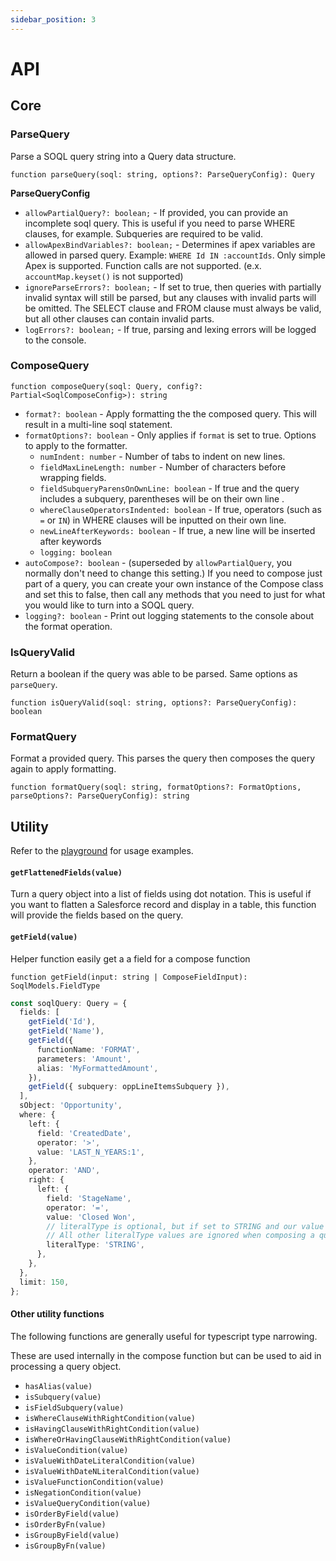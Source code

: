 ```yaml
---
sidebar_position: 3
---
```


# API

## Core

### ParseQuery

Parse a SOQL query string into a Query data structure.

`function parseQuery(soql: string, options?: ParseQueryConfig): Query`

**ParseQueryConfig**

- `allowPartialQuery?: boolean;` - If provided, you can provide an incomplete soql query. This is useful if you need to parse WHERE clauses, for example. Subqueries are required to be valid.
- `allowApexBindVariables?: boolean;` - Determines if apex variables are allowed in parsed query. Example: `WHERE Id IN :accountIds`. Only simple Apex is supported. Function calls are not supported. (e.x. `accountMap.keyset()` is not supported)
- `ignoreParseErrors?: boolean;` - If set to true, then queries with partially invalid syntax will still be parsed, but any clauses with invalid parts will be omitted. The SELECT clause and FROM clause must always be valid, but all other clauses can contain invalid parts.
- `logErrors?: boolean;` - If true, parsing and lexing errors will be logged to the console.

### ComposeQuery

`function composeQuery(soql: Query, config?: Partial<SoqlComposeConfig>): string`

- `format?: boolean` - Apply formatting the the composed query. This will result in a multi-line soql statement.
- `formatOptions?: boolean` - Only applies if `format` is set to true. Options to apply to the formatter.
  - `numIndent: number` - Number of tabs to indent on new lines.
  - `fieldMaxLineLength: number` - Number of characters before wrapping fields.
  - `fieldSubqueryParensOnOwnLine: boolean` - If true and the query includes a subquery, parentheses will be on their own line .
  - `whereClauseOperatorsIndented: boolean` - If true, operators (such as `=` or `IN`) in WHERE clauses will be inputted on their own line.
  - `newLineAfterKeywords: boolean` - If true, a new line will be inserted after keywords
  - `logging: boolean`
- `autoCompose?: boolean` - (superseded by `allowPartialQuery`, you normally don't need to change this setting.) If you need to compose just part of a query, you can create your own instance of the Compose class and set this to false, then call any methods that you need to just for what you would like to turn into a SOQL query.
- `logging?: boolean` - Print out logging statements to the console about the format operation.

### IsQueryValid

Return a boolean if the query was able to be parsed. Same options as `parseQuery`.

`function isQueryValid(soql: string, options?: ParseQueryConfig): boolean`

### FormatQuery

Format a provided query. This parses the query then composes the query again to apply formatting.

`function formatQuery(soql: string, formatOptions?: FormatOptions, parseOptions?: ParseQueryConfig): string`

## Utility

Refer to the [playground](/playground) for usage examples.

#### `getFlattenedFields(value)`

Turn a query object into a list of fields using dot notation. This is useful if you want to flatten a Salesforce record and display in a table, this function will provide the fields based on the query.

#### `getField(value)`

Helper function easily get a a field for a compose function

`function getField(input: string | ComposeFieldInput): SoqlModels.FieldType`

```typescript
const soqlQuery: Query = {
  fields: [
    getField('Id'),
    getField('Name'),
    getField({
      functionName: 'FORMAT',
      parameters: 'Amount',
      alias: 'MyFormattedAmount',
    }),
    getField({ subquery: oppLineItemsSubquery }),
  ],
  sObject: 'Opportunity',
  where: {
    left: {
      field: 'CreatedDate',
      operator: '>',
      value: 'LAST_N_YEARS:1',
    },
    operator: 'AND',
    right: {
      left: {
        field: 'StageName',
        operator: '=',
        value: 'Closed Won',
        // literalType is optional, but if set to STRING and our value is not already wrapped in "'", they will be added
        // All other literalType values are ignored when composing a query
        literalType: 'STRING',
      },
    },
  },
  limit: 150,
};
```

#### Other utility functions

The following functions are generally useful for typescript type narrowing.

These are used internally in the compose function but can be used to aid in processing a query object.

- `hasAlias(value)`
- `isSubquery(value)`
- `isFieldSubquery(value)`
- `isWhereClauseWithRightCondition(value)`
- `isHavingClauseWithRightCondition(value)`
- `isWhereOrHavingClauseWithRightCondition(value)`
- `isValueCondition(value)`
- `isValueWithDateLiteralCondition(value)`
- `isValueWithDateNLiteralCondition(value)`
- `isValueFunctionCondition(value)`
- `isNegationCondition(value)`
- `isValueQueryCondition(value)`
- `isOrderByField(value)`
- `isOrderByFn(value)`
- `isGroupByField(value)`
- `isGroupByFn(value)`

